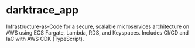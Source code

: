 # darktrace_app
Infrastructure-as-Code for a secure, scalable microservices architecture on AWS using ECS Fargate, Lambda, RDS, and Keyspaces. Includes CI/CD and IaC with AWS CDK (TypeScript).
